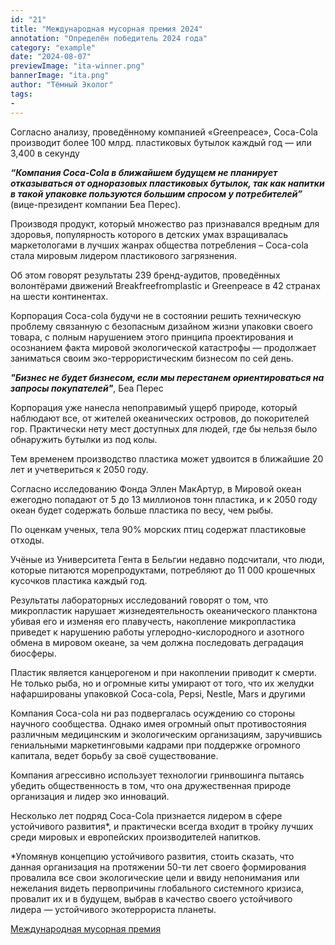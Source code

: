 ```yaml
---
id: "21"
title: "Международная мусорная премия 2024"
annotation: "Определён победитель 2024 года"
category: "example"
date: "2024-08-07"
previewImage: "ita-winner.png"
bannerImage: "ita.png"
author: "Тёмный Эколог"
tags:
-
---
```

Согласно анализу, проведённому компанией «Greenpeace», Coca-Cola производит более 100 млрд. пластиковых бутылок каждый год — или 3,400 в секунду

__*“Компания Сoca-Cola в ближайшем будущем не планирует отказываться от одноразовых пластиковых бутылок, так как напитки в такой упаковке пользуются большим спросом у потребителей”*__ (вице-президент компании Беа Перес).

Производя продукт, который множество раз признавался вредным для здоровья, популярность которого в детских умах взращивалась маркетологами в лучших жанрах общества потребления –  Coca-cola стала  мировым лидером пластикового загрязнения.

Об этом говорят результаты 239 бренд-аудитов, проведённых волонтёрами движений Breakfreefromplastic и Greenpeace в 42 странах на шести континентах.

Корпорация Coca-cola будучи не в состоянии решить техническую проблему связанную с безопасным дизайном жизни упаковки своего товара, с полным нарушением этого принципа проектирования и  осознанием факта мировой экологической катастрофы — продолжает заниматься своим эко-террористическим бизнесом по сей день.

__*"Бизнес не будет бизнесом, если мы перестанем ориентироваться на запросы покупателей"*__, Беа Перес

Корпорация уже нанесла непоправимый ущерб природе, который наблюдают все, от жителей океанических островов, до покорителей гор. Практически нету мест доступных для людей, где бы нельзя было обнаружить бутылки из под колы.

Тем временем производство пластика может удвоится в ближайшие 20 лет и учетвериться к 2050 году.

Согласно исследованию Фонда Эллен МакАртур, в Мировой океан ежегодно попадают от 5 до 13 миллионов тонн пластика, и к 2050 году океан будет содержать больше пластика по весу, чем рыбы.

По оценкам ученых, тела 90% морских птиц содержат пластиковые отходы.

Учёные из Университета Гента в Бельгии недавно подсчитали, что люди, которые питаются морепродуктами, потребляют до 11 000 крошечных кусочков пластика каждый год.

Результаты лабораторных исследований говорят о том, что микропластик нарушает жизнедеятельность океанического планктона убивая его и изменяя его плавучесть, накопление микропластика приведет к нарушению работы углеродно-кислородного и азотного обмена в мировом океане, за чем должна последовать деградация биосферы.

Пластик является канцерогеном и при накоплении приводит к смерти. Не только рыба, но и огромные киты умирают от того, что их желудки нафаршированы упаковкой Coca-cola, Pepsi, Nestle, Mars и другими

Компания Coca-cola ни раз подвергалась осуждению со стороны научного сообщества. Однако имея огромный опыт противостояния различным медицинским и экологическим организациям, заручившись гениальными маркетинговыми кадрами при поддержке огромного капитала, ведет борьбу за своё существование.

Компания агрессивно использует технологии гринвошинга пытаясь убедить общественность в том, что она дружественная природе организация и лидер эко инноваций.

Несколько лет подряд Coca-Cola признается лидером в сфере устойчивого  развития*, и практически всегда входит в тройку лучших среди мировых и европейских производителей напитков.

*Упомянув концепцию устойчивого развития, стоить сказать, что данная организация на протяжении 50-ти лет своего формирования провалила все свои экологические цели и ввиду непонимания или нежелания видеть первопричины глобального системного кризиса, провалит их и в будущем, выбрав в качество своего устойчивого лидера — устойчивого экотеррориста планеты.


[Международная мусорная премия](https://internationaltrashaward.org/ru)